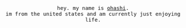 <p align="center">
  <br>
  <br>
  <br>
  <samp>hey. my name is <a href="https://github.com/jackhli">ohashi</a>.<br> im from the united states and am currently just enjoying life.</samp>
  <br>
  <br>
</p>
